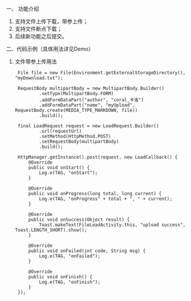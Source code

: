 一、 功能介绍
1. 支持文件上传下载，带参上传；
2. 支持文件断点下载；
3. 后续新功能之后提交。

二、代码示例（具体用法详见Demo）
1. 文件带参上传用法

        File file = new File(Environment.getExternalStorageDirectory(), "myDownload.txt");

        RequestBody multipartBody = new MultipartBody.Builder()
                .setType(MultipartBody.FORM)
                .addFormDataPart("author", "coral_卡洛")
                .addFormDataPart("name", "myUpload", RequestBody.create(MEDIA_TYPE_MARKDOWN, file))
                .build();

        final LoadRequest request = new LoadRequest.Builder()
                .url(requestUrl)
                .setMethod(HttpMethod.POST)
                .setRequestBody(multipartBody)
                .build();

        HttpManager.getInstance().post(request, new LoadCallback() {
            @Override
            public void onStart() {
                Log.e(TAG, "onStart");
            }

            @Override
            public void onProgress(long total, long current) {
                Log.e(TAG, "onProgress" + total + ", " + current);
            }

            @Override
            public void onSuccess(Object result) {
                Toast.makeText(FileLoadActivity.this, "upload success", Toast.LENGTH_SHORT).show();
            }

            @Override
            public void onFailed(int code, String msg) {
                Log.e(TAG, "onFailed");
            }

            @Override
            public void onFinish() {
                Log.e(TAG, "onFinish");
            }
        });

